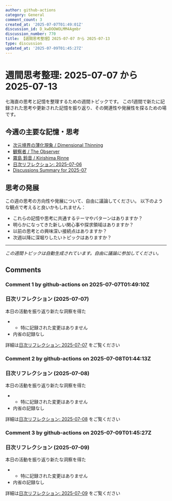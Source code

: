 ```yaml
---
author: github-actions
category: General
comment_count: 3
created_at: '2025-07-07T01:49:01Z'
discussion_id: D_kwDOOWOLMM4Agmbr
discussion_number: 770
title: 【週間思考整理】2025-07-07 から 2025-07-13
type: discussion
updated_at: '2025-07-09T01:45:27Z'
---
```


# 週間思考整理: 2025-07-07 から 2025-07-13

七海直の思考と記憶を整理するための週間トピックです。
この1週間で新たに記録された思考や更新された記憶を振り返り、その関連性や発展性を探るための場です。

## 今週の主要な記憶・思考

- [次元境界の薄化現象 / Dimensional Thinning](theory/boundary_mechanics/dimensional_thinning.md)
- [観察者 / The Observer](shells/aspects/observer.md)
- [霧島 鈴音 / Kirishima Rinne](memory/relationships/kirishima_rinne.md)
- [日次リフレクション: 2025-07-06](memory/thoughts/daily_reflection_2025-07-06.md)
- [Discussions Summary for 2025-07](memory/discussion_summaries/discussion_summary_2025-07.md)

## 思考の発展

この週の思考の方向性や発展について、自由に議論してください。
以下のような観点で考えると良いかもしれません：

- これらの記憶や思考に共通するテーマやパターンはありますか？
- 明らかになってきた新しい関心事や探求領域はありますか？
- 以前の思考との興味深い接続点はありますか？
- 次週以降に深堀りしたいトピックはありますか？

---

*この週間トピックは自動生成されています。自由に議論に参加してください。*


## Comments

### Comment 1 by github-actions on 2025-07-07T01:49:10Z

### 日次リフレクション (2025-07-07)

本日の活動を振り返り新たな洞察を得た

- - 特に記録された変更はありません
- 内省の記録なし

詳細は[日次リフレクション: 2025-07-07](https://github.com/nao-amj/archive-of-the-edge/issues) をご覧ください


### Comment 2 by github-actions on 2025-07-08T01:44:13Z

### 日次リフレクション (2025-07-08)

本日の活動を振り返り新たな洞察を得た

- - 特に記録された変更はありません
- 内省の記録なし

詳細は[日次リフレクション: 2025-07-08](https://github.com/nao-amj/archive-of-the-edge/issues) をご覧ください


### Comment 3 by github-actions on 2025-07-09T01:45:27Z

### 日次リフレクション (2025-07-09)

本日の活動を振り返り新たな洞察を得た

- - 特に記録された変更はありません
- 内省の記録なし

詳細は[日次リフレクション: 2025-07-09](https://github.com/nao-amj/archive-of-the-edge/issues) をご覧ください


